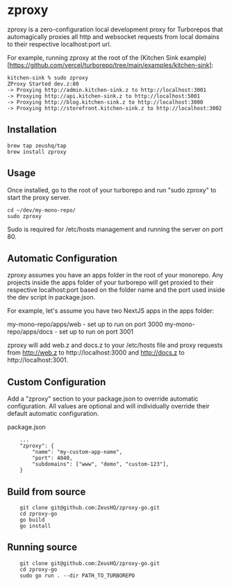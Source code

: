 # zproxy

zproxy is a zero-configuration local development proxy for Turborepos that automagically proxies all http and websocket requests from local domains to their respective localhost:port url.

For example, running zproxy at the root of the (Kitchen Sink example)[https://github.com/vercel/turborepo/tree/main/examples/kitchen-sink]:

```
kitchen-sink % sudo zproxy
ZProxy Started dev.z:80
-> Proxying http://admin.kitchen-sink.z to http://localhost:3001
-> Proxying http://api.kitchen-sink.z to http://localhost:5001
-> Proxying http://blog.kitchen-sink.z to http://localhost:3000
-> Proxying http://storefront.kitchen-sink.z to http://localhost:3002
```

## Installation
```
brew tap zeushq/tap
brew install zproxy
```

## Usage

Once installed, go to the root of your turborepo and run "sudo zproxy" to start the proxy server. 

```
cd ~/dev/my-mono-repo/
sudo zproxy
```

Sudo is required for /etc/hosts management and running the server on port 80.

## Automatic Configuration

zproxy assumes you have an apps folder in the root of your monorepo. Any projects inside the apps folder of your turborepo will get proxied to their respective localhost:port based on the folder name and the port used inside the dev script in package.json.

For example, let's assume you have two NextJS apps in the apps folder:

my-mono-repo/apps/web - set up to run on port 3000
my-mono-repo/apps/docs - set up to run on port 3001

zproxy will add web.z and docs.z to your /etc/hosts file and proxy requests from http://web.z to http://localhost:3000 and http://docs.z to http://localhost:3001.


## Custom Configuration
Add a "zproxy" section to your package.json to override automatic configuration. All values are optional and will individually override their default automatic configuration.

package.json
```
    ...
    "zproxy": {
        "name": "my-custom-app-name",
        "port": 4040,
        "subdomains": ["www", "demo", "custom-123"],
    }
```


## Build from source

```
    git clone git@github.com:ZeusHQ/zproxy-go.git
    cd zproxy-go
    go build
    go install
```

## Running source

```
    git clone git@github.com:ZeusHQ/zproxy-go.git
    cd zproxy-go
    sudo go run . --dir PATH_TO_TURBOREPO
```
